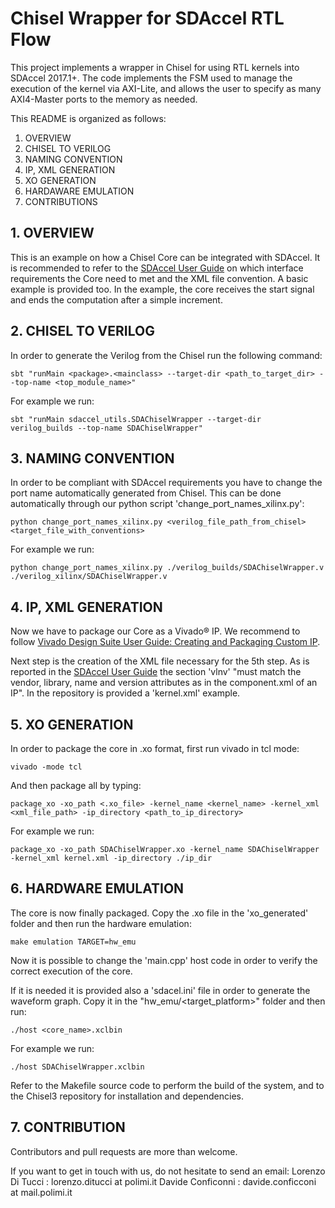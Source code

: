 Chisel Wrapper for SDAccel RTL Flow
=======================

This project implements a wrapper in Chisel for using RTL kernels into SDAccel 2017.1+. The code implements the FSM used to manage the execution of the kernel via AXI-Lite, and allows the user to specify as many AXI4-Master ports to the memory as needed.

This README is organized as follows:
1. OVERVIEW
2. CHISEL TO VERILOG
3. NAMING CONVENTION
4. IP, XML GENERATION
5. XO GENERATION
6. HARDAWARE EMULATION
7. CONTRIBUTIONS


## 1. OVERVIEW
This is an example on how a Chisel Core can be integrated with SDAccel.
It is recommended to refer to the [SDAccel User Guide] on which interface requirements the Core need to met and the XML file convention.
A basic example is provided too. In the example, the core receives the start signal and ends the computation after a simple increment.

## 2. CHISEL TO VERILOG

In order to generate the Verilog from the Chisel run the following command:
```
sbt "runMain <package>.<mainclass> --target-dir <path_to_target_dir> --top-name <top_module_name>"
```
For example we run:
```
sbt "runMain sdaccel_utils.SDAChiselWrapper --target-dir verilog_builds --top-name SDAChiselWrapper"
```

## 3. NAMING CONVENTION
In order to be compliant with SDAccel requirements you have to change the port name automatically generated from Chisel.
This can be done automatically through our python script 'change_port_names_xilinx.py':
```
python change_port_names_xilinx.py <verilog_file_path_from_chisel> <target_file_with_conventions>
```

For example we run:
```
python change_port_names_xilinx.py ./verilog_builds/SDAChiselWrapper.v ./verilog_xilinx/SDAChiselWrapper.v
```

## 4. IP, XML GENERATION

Now we have to package our Core as a Vivado® IP. We recommend to follow
[Vivado Design Suite User Guide: Creating and Packaging Custom IP].

Next step is the creation of the XML file necessary for the 5th step.
As is reported in the [SDAccel User Guide] the section 'vlnv' "must match the vendor, library, name and version attributes as in the component.xml of an IP". In the repository is provided a 'kernel.xml' example.

## 5. XO  GENERATION

In order to package the core in .xo format, first run vivado in tcl mode:
```
vivado -mode tcl
```

And then package all by typing:
```
package_xo -xo_path <.xo_file> -kernel_name <kernel_name> -kernel_xml <xml_file_path> -ip_directory <path_to_ip_directory>
```

For example we run:
```
package_xo -xo_path SDAChiselWrapper.xo -kernel_name SDAChiselWrapper -kernel_xml kernel.xml -ip_directory ./ip_dir
```

## 6. HARDWARE EMULATION

The core is now finally packaged. Copy the .xo file in the 'xo_generated' folder and then run the hardware emulation:
```
make emulation TARGET=hw_emu
```
Now it is possible to change the 'main.cpp' host code in order to verify the correct execution of the core. 

If it is needed it is provided also a 'sdacel.ini' file in order to generate the waveform graph. Copy it in the "hw_emu/<target_platform>" folder and then run:
```
./host <core_name>.xclbin
```

For example we run:
```
./host SDAChiselWrapper.xclbin
```

Refer to the Makefile source code to perform the build of the system, and to the Chisel3 repository for installation and dependencies.

## 7. CONTRIBUTION

Contributors and pull requests are more than welcome.

If you want to get in touch with us, do not hesitate to send an email:
	Lorenzo Di Tucci : lorenzo.ditucci at polimi.it
	Davide Conficonni : davide.conficconi at mail.polimi.it

[SDAccel User Guide]: https://www.xilinx.com/support/documentation/sw_manuals/xilinx2017_1/ug1023-sdaccel-user-guide.pdf 

[Vivado Design Suite User Guide: Creating and Packaging Custom IP]: https://www.xilinx.com/support/documentation/sw_manuals/xilinx2017_1/ug1118-vivado-creating-packaging-custom-ip.pdf
